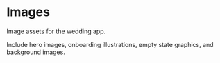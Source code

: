 # Images

Image assets for the wedding app.

Include hero images, onboarding illustrations, empty state graphics, and background images.